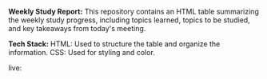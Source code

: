 **Weekly Study Report:**
This repository contains an HTML table summarizing the weekly study progress, including topics learned, topics to be studied, and key takeaways from today's meeting.

**Tech Stack:**
HTML: Used to structure the table and organize the information.
CSS: Used for styling and color.

live:
